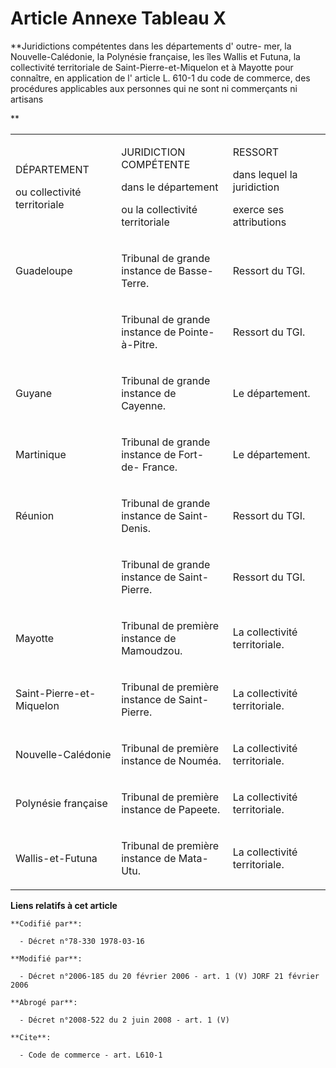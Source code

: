 # Article Annexe Tableau X

**Juridictions compétentes dans les départements d' outre- mer, la Nouvelle-Calédonie, la Polynésie française, les îles
Wallis et Futuna, la collectivité territoriale de Saint-Pierre-et-Miquelon et à Mayotte pour connaître, en application de l'
article L. 610-1 du code de commerce, des procédures applicables aux personnes qui ne sont ni commerçants ni artisans

**

<table>
  <tbody>
    <tr>
      <td width="197">

DÉPARTEMENT

ou collectivité territoriale 

</td>
      <td width="228">

JURIDICTION COMPÉTENTE

dans le département

ou la collectivité territoriale 

</td>
      <td width="189">

RESSORT 

dans lequel la juridiction 

exerce ses attributions 

</td>
    </tr>
    <tr>
      <td width="197">

Guadeloupe 

</td>
      <td width="228">

Tribunal de grande instance de Basse-Terre. 

</td>
      <td width="189">

Ressort du TGI. 

</td>
    </tr>
    <tr>
      <td width="197">
      </td><td width="228">

Tribunal de grande instance de Pointe-à-Pitre. 

</td>
      <td width="189">

Ressort du TGI. 

</td>
    </tr>
    <tr>
      <td width="197">

Guyane 

</td>
      <td width="228">

Tribunal de grande instance de Cayenne. 

</td>
      <td width="189">

Le département. 

</td>
    </tr>
    <tr>
      <td width="197">

Martinique 

</td>
      <td width="228">

Tribunal de grande instance de Fort- de- France. 

</td>
      <td width="189">

Le département. 

</td>
    </tr>
    <tr>
      <td width="197">

Réunion 

</td>
      <td width="228">

Tribunal de grande instance de Saint- Denis. 

</td>
      <td width="189">

Ressort du TGI. 

</td>
    </tr>
    <tr>
      <td width="197">
      </td><td width="228">

Tribunal de grande instance de Saint- Pierre. 

</td>
      <td width="189">

Ressort du TGI. 

</td>
    </tr>
    <tr>
      <td width="197">

Mayotte 

</td>
      <td width="228">

Tribunal de première instance de Mamoudzou. 

</td>
      <td width="189">

La collectivité territoriale. 

</td>
    </tr>
    <tr>
      <td width="197">

Saint-Pierre-et-Miquelon 

</td>
      <td width="228">

Tribunal de première instance de Saint- Pierre. 

</td>
      <td width="189">

La collectivité territoriale. 

</td>
    </tr>
    <tr>
      <td width="197">

Nouvelle-Calédonie 

</td>
      <td width="228">

Tribunal de première instance de Nouméa. 

</td>
      <td width="189">

La collectivité territoriale. 

</td>
    </tr>
    <tr>
      <td width="197">

Polynésie française 

</td>
      <td width="228">

Tribunal de première instance de Papeete. 

</td>
      <td width="189">

La collectivité territoriale. 

</td>
    </tr>
    <tr>
      <td width="197">

Wallis-et-Futuna 

</td>
      <td width="228">

Tribunal de première instance de Mata- Utu. 

</td>
      <td width="189">

La collectivité territoriale.

</td>
    </tr>
  </tbody>
</table>

**Liens relatifs à cet article**

	**Codifié par**:

	  - Décret n°78-330 1978-03-16

	**Modifié par**:

	  - Décret n°2006-185 du 20 février 2006 - art. 1 (V) JORF 21 février 2006

	**Abrogé par**:

	  - Décret n°2008-522 du 2 juin 2008 - art. 1 (V)

	**Cite**:

	  - Code de commerce - art. L610-1
